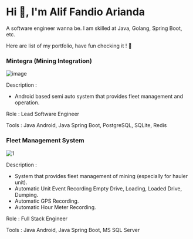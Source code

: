 
# Hi 👋, I'm Alif Fandio Arianda

A software engineer wanna be. I am skilled at Java, Golang, Spring Boot, etc. 

Here are list of my portfolio, have fun checking it ! 🚀

### Mintegra (Mining Integration)

![image](https://user-images.githubusercontent.com/22837822/204794978-1434749e-6679-4807-8b71-90b9abc728fc.png)

Description :
- Android based semi auto system that provides fleet management and operation.

Role : Lead Software Engineer

Tools : Java Android, Java Spring Boot, PostgreSQL, SQLite, Redis

### Fleet Management System

![1](https://user-images.githubusercontent.com/22837822/204794640-70c1c487-92b9-4dc9-98b6-3521f78e03b0.png)

Description :
- System that provides fleet management of mining (especially for hauler unit).
- Automatic Unit Event Recording Empty Drive, Loading, Loaded Drive, Dumping.
- Automatic GPS Recording.
- Automatic Hour Meter Recording.

Role : Full Stack Engineer

Tools : Java Android, Java Spring Boot, MS SQL Server

